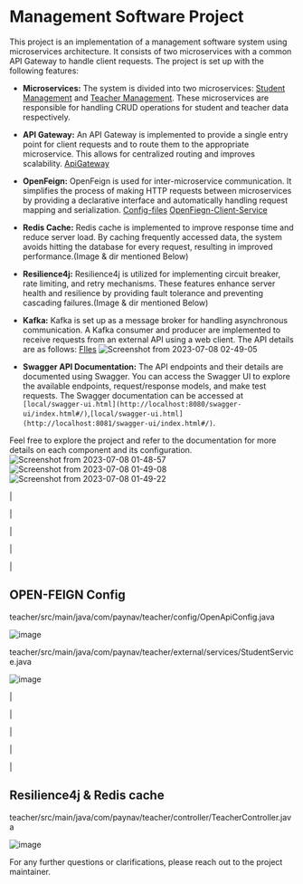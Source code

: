 # Management Software Project

This project is an implementation of a management software system using microservices architecture. It consists of two microservices with a common API Gateway to handle client requests. The project is set up with the following features:

- **Microservices:** The system is divided into two microservices: [Student Management](https://github.com/cs-mshr/project-paynav/tree/main/student/src/main/java/com/paynav/student) and [Teacher Management](https://github.com/cs-mshr/project-paynav/tree/main/teacher/src/main/java/com/paynav/teacher). These microservices are responsible for handling CRUD operations for student and teacher data respectively.

- **API Gateway:** An API Gateway is implemented to provide a single entry point for client requests and to route them to the appropriate microservice. This allows for centralized routing and improves scalability.
[ApiGateway](https://github.com/cs-mshr/project-paynav/tree/main/ApiGateway)

- **OpenFeign:** OpenFeign is used for inter-microservice communication. It simplifies the process of making HTTP requests between microservices by providing a declarative interface and automatically handling request mapping and serialization.
[Config-files](https://github.com/cs-mshr/project-paynav/blob/main/teacher/src/main/java/com/paynav/teacher/config/OpenApiConfig.java)
[OpenFiegn-Client-Service](https://github.com/cs-mshr/project-paynav/blob/main/teacher/src/main/java/com/paynav/teacher/external/services/StudentService.java)



- **Redis Cache:** Redis cache is implemented to improve response time and reduce server load. By caching frequently accessed data, the system avoids hitting the database for every request, resulting in improved performance.(Image & dir mentioned Below)

- **Resilience4j:** Resilience4j is utilized for implementing circuit breaker, rate limiting, and retry mechanisms. These features enhance server health and resilience by providing fault tolerance and preventing cascading failures.(Image & dir mentioned Below)

- **Kafka:** Kafka is set up as a message broker for handling asynchronous communication. A Kafka consumer and producer are implemented to receive requests from an external API using a web client. The API details are as follows:
[FIles](https://github.com/cs-mshr/project-paynav/tree/main/Kafka)
![Screenshot from 2023-07-08 02-49-05](https://github.com/cs-mshr/project-paynav/assets/95642555/45a98958-5c67-4aac-8530-cec85d5bb888)



- **Swagger API Documentation:** The API endpoints and their details are documented using Swagger. You can access the Swagger UI to explore the available endpoints, request/response models, and make test requests. The Swagger documentation can be accessed at `[local/swagger-ui.html](http://localhost:8080/swagger-ui/index.html#/)`,`[local/swagger-ui.html](http://localhost:8081/swagger-ui/index.html#/)`.

Feel free to explore the project and refer to the documentation for more details on each component and its configuration.
![Screenshot from 2023-07-08 01-48-57](https://github.com/cs-mshr/project-paynav/assets/95642555/d8fc5b54-2465-4a52-9362-be9b1844f667)
![Screenshot from 2023-07-08 01-49-08](https://github.com/cs-mshr/project-paynav/assets/95642555/8564a7dc-3855-48b1-889b-971c5f715430)
![Screenshot from 2023-07-08 01-49-22](https://github.com/cs-mshr/project-paynav/assets/95642555/28924bed-b69b-4323-aca6-4e8340034c39)

|

|

|

|

|



## OPEN-FEIGN Config

teacher/src/main/java/com/paynav/teacher/config/OpenApiConfig.java

![image](https://github.com/cs-mshr/project-paynav/assets/95642555/b39cfb79-662c-4a11-8efe-048979b0042d)


teacher/src/main/java/com/paynav/teacher/external/services/StudentService.java

![image](https://github.com/cs-mshr/project-paynav/assets/95642555/57975c65-11bd-4815-a627-62a0b2134cbc)



|

|

|

|

|


## **Resilience4j & Redis cache**

teacher/src/main/java/com/paynav/teacher/controller/TeacherController.java

![image](https://github.com/cs-mshr/project-paynav/assets/95642555/00536551-ea4f-45ba-bfc3-55817b380a28)



For any further questions or clarifications, please reach out to the project maintainer.
